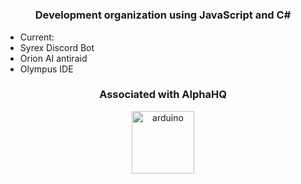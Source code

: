 <h1 align="center"Syrex Development</h1>
<h3 align="center">Development organization using JavaScript and C#</h3>

- Current:
- Syrex Discord Bot
- Orion AI antiraid
- Olympus IDE

<h3 align="center">Associated with AlphaHQ</h3>
<p align="left">
</p>

<p align="center"> <a href="alphahq.org" target="_blank" rel="noreferrer"> 
  <img src="https://i.imgur.com/IsyfxyL.png" alt="arduino" width="100" height="100"/> 
  </a> 
</p>
